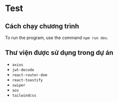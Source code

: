 # Test

## Cách chạy chương trình

To run the program, use the command `npm run dev`.

## Thư viện được sử dụng trong dự án

- `axios`
- `jwt-decode`
- `react-router-dom`
- `react-toastify`
- `swiper`
- `aos`
- `tailwindcss`
